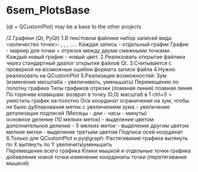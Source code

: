 # 6sem_PlotsBase
(qt + QCustomPlot) may be a base to the other projects

/2.Графики (Qt, PyQt)
	1.В текстовом файлике набор записей вида:
		<количество точек>:
		<x1>, <y1>
		<x2>, <y2>
		<x3>, <y3>
		.....
		Каждая запись - отдельный график
		График - маркер для точки + отрезок между двумя смежными точками.
		Каждый новый график - новый цвет.
	2.Реализовать открытие файлика через стандартный диалог открытия файлов Qt.
	3.Считывается  с проверкой на возможные ошибки формата записи файла
	4.Нужно реализовать на QCustomPlot
  5.Реализация возможностей:
		Зум (изменение масштаба - увеличивать, уменьшать)
		Перемещение по полотну графика
		Типы графиков
			отрезки (ломаная линия)
			плавная линия
		По горячим клавишам:
			возврат в точку (0,0)
			масштаб в 1
			ctrl+0 = уместить график на полотно
		Оси координат
			ограничения на зум, чтобы не было дублирования меток
			с увеличением зума - увеличение детализации подписей (Месяцы - дни - часы - минуты)		
			основное деление (10 мелких меток) - выделение цветом
			дополнительное деление - 5 мелких меток - выделение другим цветом
			мелкие метки - выделение третьим цветом
			Подписи осей координат
	6.Только для QCustomPlot и pyqtgraph:
		Растягивание графика
			вытянуть по X
			вытянуть по Y
			увеличить\уменьшить		
		Перемещение всего графика
		Клики мышкой и отдельные точки графика
			добавление новой точки
			изменение координаты точки (перетягивание мышкой)
